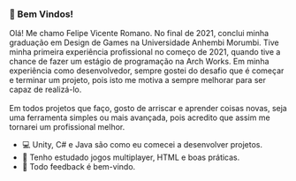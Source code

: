### 👋 Bem Vindos!

Olá! Me chamo Felipe Vicente Romano. No final de 2021, conclui minha graduação em Design de Games na Universidade Anhembi Morumbi. Tive minha primeira experiência profissional no começo de 2021, quando tive a chance de fazer um estágio de programação na Arch Works. Em minha experiência como desenvolvedor, sempre gostei do desafio que é começar e terminar um projeto, pois isto me motiva a sempre melhorar para ser capaz de realizá-lo.<br />
<br />
Em todos projetos que faço, gosto de arriscar e aprender coisas novas, seja uma ferramenta simples ou mais avançada, pois acredito que assim me tornarei um profissional melhor.

- 💻 Unity, C# e Java são como eu comecei a desenvolver projetos.
- 🌱 Tenho estudado jogos multiplayer, HTML e boas práticas.
- 💬 Todo feedback é bem-vindo.

